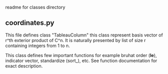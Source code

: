 readme for classes directory

## coordinates.py 
This file defines class "TableauColumn" this class represent basis vector of r^th exterior product of C^n. It is naturally presented by list of size r containing integers from 1 to n.

This class defines few important functions for example bruhat order (__le__), indicator vector, standardize (sort_), etc. See function documentation for exact description.


